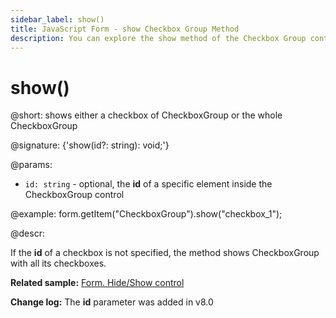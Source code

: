 ```yaml
---
sidebar_label: show()
title: JavaScript Form - show Checkbox Group Method 
description: You can explore the show method of the Checkbox Group control of Form in the documentation of the DHTMLX JavaScript UI library. Browse developer guides and API reference, try out code examples and live demos, and download a free 30-day evaluation version of DHTMLX Suite.
---
```


# show()

@short: shows either a checkbox of CheckboxGroup or the whole CheckboxGroup

@signature: {'show(id?: string): void;'}

@params:
- `id: string` - optional, the **id** of a specific element inside the CheckboxGroup control

@example:
form.getItem("CheckboxGroup").show("checkbox_1");

@descr:

If the **id** of a checkbox is not specified, the method shows CheckboxGroup with all its checkboxes.

**Related sample:** [Form. Hide/Show control](https://snippet.dhtmlx.com/w6rr8chf)

**Change log:** The **id** parameter was added in v8.0
